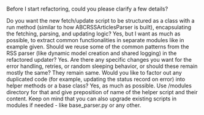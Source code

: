 Before I start refactoring, could you please clarify a few details?

Do you want the new fetch/update script to be structured as a class with a run method (similar to how ABCRSSArticlesParser is built), encapsulating the fetching, parsing, and updating logic? Yes, but I want as much as possible, to extract common functionalities in separate modules like in example given. 
Should we reuse some of the common patterns from the RSS parser (like dynamic model creation and shared logging) in the refactored updater? Yes.
Are there any specific changes you want for the error handling, retries, or random sleeping behavior, or should these remain mostly the same? They remain same. 
Would you like to factor out any duplicated code (for example, updating the status record on error) into helper methods or a base class? Yes, as much as possible. Use /modules directory for that and give preposition of name of the helper script and their content. 
Keep on mind that you can also upgrade existing scripts in modules if needed - like base_parser.py or any other. 